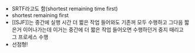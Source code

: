 - SRTF라고도 함(shortest remaining time first)
- shortest remaining first
- [[SJF]]는 중간에 실행 시간 더 짧은 작업 들어와도 기존꺼 모두 수행하고 그다음 짧은거 이어나가는데 이거는 중간에 더 짧은 작업 들어오면 수행하던거 중지 때리고 그 프로세스 수행
- 선점형!